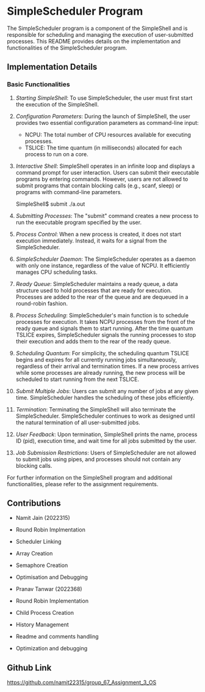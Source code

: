 # SimpleScheduler Program

The SimpleScheduler program is a component of the SimpleShell and is responsible for scheduling and managing the execution of user-submitted processes. This README provides details on the implementation and functionalities of the SimpleScheduler program.

## Implementation Details

### Basic Functionalities

1. *Starting SimpleShell*: To use SimpleScheduler, the user must first start the execution of the SimpleShell.

2. *Configuration Parameters*: During the launch of SimpleShell, the user provides two essential configuration parameters as command-line input:
    - NCPU: The total number of CPU resources available for executing processes.
    - TSLICE: The time quantum (in milliseconds) allocated for each process to run on a core.

3. *Interactive Shell*: SimpleShell operates in an infinite loop and displays a command prompt for user interaction. Users can submit their executable programs by entering commands. However, users are not allowed to submit programs that contain blocking calls (e.g., scanf, sleep) or programs with command-line parameters.

    
    SimpleShell$ submit ./a.out
    

4. *Submitting Processes*: The "submit" command creates a new process to run the executable program specified by the user.

5. *Process Control*: When a new process is created, it does not start execution immediately. Instead, it waits for a signal from the SimpleScheduler.

6. *SimpleScheduler Daemon*: The SimpleScheduler operates as a daemon with only one instance, regardless of the value of NCPU. It efficiently manages CPU scheduling tasks.

7. *Ready Queue*: SimpleScheduler maintains a ready queue, a data structure used to hold processes that are ready for execution. Processes are added to the rear of the queue and are dequeued in a round-robin fashion.

8. *Process Scheduling*: SimpleScheduler's main function is to schedule processes for execution. It takes NCPU processes from the front of the ready queue and signals them to start running. After the time quantum TSLICE expires, SimpleScheduler signals the running processes to stop their execution and adds them to the rear of the ready queue.

9. *Scheduling Quantum*: For simplicity, the scheduling quantum TSLICE begins and expires for all currently running jobs simultaneously, regardless of their arrival and termination times. If a new process arrives while some processes are already running, the new process will be scheduled to start running from the next TSLICE.

10. *Submit Multiple Jobs*: Users can submit any number of jobs at any given time. SimpleScheduler handles the scheduling of these jobs efficiently.

11. *Termination*: Terminating the SimpleShell will also terminate the SimpleScheduler. SimpleScheduler continues to work as designed until the natural termination of all user-submitted jobs.

12. *User Feedback*: Upon termination, SimpleShell prints the name, process ID (pid), execution time, and wait time for all jobs submitted by the user.

13. *Job Submission Restrictions*: Users of SimpleScheduler are not allowed to submit jobs using pipes, and processes should not contain any blocking calls.

For further information on the SimpleShell program and additional functionalities, please refer to the assignment requirements.

## Contributions

-    Namit Jain (2022315)
-    Round Robin Implmentation
-    Scheduler Linking
-    Array Creation
-    Semaphore Creation
-    Optimisation and Debugging

-    Pranav Tanwar (2022368)
-    Round Robin Implementation
-    Child Process Creation
-    History Management
-    Readme and comments handling
-    Optimization and debugging

## Github Link
https://github.com/namit22315/group_67_Assignment_3_OS